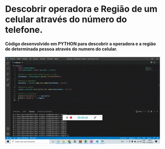 <h1>Descobrir operadora e Região de um celular através do número do telefone. </h1>
<h4>Código desenvolvido em PYTHON para descobrir a operadora e a região de determinada pessoa através do numero do celular.</h4>

![Alt Text](https://github.com/Giovanacarmazio/Operadora-e-Regiao/blob/main/GIF.gif)

